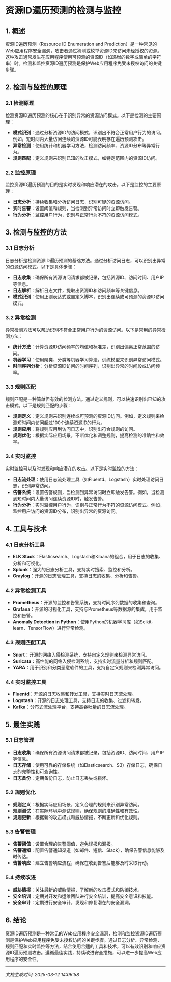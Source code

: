 # 资源ID遍历预测的检测与监控

## 1. 概述

资源ID遍历预测（Resource ID Enumeration and Prediction）是一种常见的Web应用程序安全漏洞，攻击者通过猜测或枚举资源ID来访问未经授权的资源。这种攻击通常发生在应用程序使用可预测的资源ID（如递增的数字或简单的字符串）时。检测和监控资源ID遍历预测是保护Web应用程序免受未授权访问的关键步骤。

## 2. 检测与监控的原理

### 2.1 检测原理

检测资源ID遍历预测的核心在于识别异常的资源访问模式。以下是检测的主要原理：

- **模式识别**：通过分析资源ID的访问模式，识别出不符合正常用户行为的访问。例如，短时间内大量访问连续的资源ID可能表明存在遍历预测攻击。
- **异常检测**：使用统计和机器学习方法，检测访问频率、资源ID分布等异常行为。
- **规则匹配**：定义规则来识别已知的攻击模式，如特定范围内的资源ID访问。

### 2.2 监控原理

监控资源ID遍历预测的目的是实时发现和响应潜在的攻击。以下是监控的主要原理：

- **日志分析**：持续收集和分析访问日志，识别可疑的资源访问。
- **实时告警**：设置阈值和规则，当检测到异常访问时立即触发告警。
- **行为分析**：监控用户行为，识别与正常行为不符的资源访问模式。

## 3. 检测与监控的方法

### 3.1 日志分析

日志分析是检测资源ID遍历预测的基础方法。通过分析访问日志，可以识别出异常的资源访问模式。以下是具体步骤：

- **日志收集**：确保所有资源访问请求都被记录，包括资源ID、访问时间、用户IP等信息。
- **日志解析**：解析日志文件，提取出资源ID和访问频率等关键信息。
- **模式识别**：使用正则表达式或自定义脚本，识别出连续或可预测的资源ID访问模式。

### 3.2 异常检测

异常检测方法可以帮助识别不符合正常用户行为的资源访问。以下是常用的异常检测方法：

- **统计方法**：计算资源ID访问频率的均值和标准差，识别出偏离正常范围的访问。
- **机器学习**：使用聚类、分类等机器学习算法，训练模型来识别异常访问模式。
- **时间序列分析**：分析资源ID访问的时间序列，识别出异常的时间段或访问频率。

### 3.3 规则匹配

规则匹配是一种简单但有效的检测方法。通过定义规则，可以快速识别出已知的攻击模式。以下是规则匹配的步骤：

- **规则定义**：定义规则来识别连续或可预测的资源ID访问。例如，定义规则来检测短时间内访问超过100个连续资源ID的行为。
- **规则应用**：将规则应用到访问日志中，识别出符合规则的访问。
- **规则优化**：根据实际应用场景，不断优化和调整规则，提高检测的准确性和效率。

### 3.4 实时监控

实时监控可以及时发现和响应潜在的攻击。以下是实时监控的方法：

- **日志流处理**：使用日志流处理工具（如Fluentd、Logstash）实时处理访问日志，识别异常访问。
- **告警系统**：设置告警规则，当检测到异常访问时立即触发告警。例如，当检测到短时间内大量访问连续资源ID时，触发告警。
- **行为分析**：实时监控用户行为，识别与正常行为不符的资源访问模式。例如，监控用户访问的资源ID分布，识别出异常的资源访问。

## 4. 工具与技术

### 4.1 日志分析工具

- **ELK Stack**：Elasticsearch、Logstash和Kibana的组合，用于日志的收集、分析和可视化。
- **Splunk**：强大的日志分析工具，支持实时搜索、监控和分析。
- **Graylog**：开源的日志管理工具，支持日志的收集、分析和告警。

### 4.2 异常检测工具

- **Prometheus**：开源的监控和告警系统，支持时间序列数据的收集和查询。
- **Grafana**：开源的可视化工具，支持与Prometheus等数据源的集成，用于监控和告警。
- **Anomaly Detection in Python**：使用Python的机器学习库（如Scikit-learn、TensorFlow）进行异常检测。

### 4.3 规则匹配工具

- **Snort**：开源的网络入侵检测系统，支持自定义规则来检测异常访问。
- **Suricata**：高性能的网络入侵检测系统，支持实时流量分析和规则匹配。
- **YARA**：用于识别和分类恶意软件的工具，支持自定义规则来检测异常访问。

### 4.4 实时监控工具

- **Fluentd**：开源的日志收集和转发工具，支持实时日志流处理。
- **Logstash**：开源的日志处理工具，支持日志的收集、过滤和转发。
- **Kafka**：分布式流处理平台，支持高吞吐量的日志流处理。

## 5. 最佳实践

### 5.1 日志管理

- **日志收集**：确保所有资源访问请求都被记录，包括资源ID、访问时间、用户IP等信息。
- **日志存储**：使用可靠的存储系统（如Elasticsearch、S3）存储日志，确保日志的完整性和可查询性。
- **日志备份**：定期备份日志，防止日志丢失或损坏。

### 5.2 规则优化

- **规则定义**：根据实际应用场景，定义合理的规则来识别异常访问。
- **规则测试**：在实际环境中测试规则，确保规则的准确性和有效性。
- **规则更新**：根据新的攻击模式和威胁情报，不断更新和优化规则。

### 5.3 告警管理

- **告警阈值**：设置合理的告警阈值，避免误报和漏报。
- **告警通知**：配置告警通知渠道（如邮件、短信、Slack），确保告警信息能够及时传达。
- **告警响应**：建立告警响应流程，确保在收到告警后能够及时采取行动。

### 5.4 持续改进

- **威胁情报**：关注最新的威胁情报，了解新的攻击模式和防御技术。
- **安全培训**：定期对开发和运维团队进行安全培训，提高安全意识和技能。
- **安全审计**：定期进行安全审计，发现和修复潜在的安全漏洞。

## 6. 结论

资源ID遍历预测是一种常见的Web应用程序安全漏洞，检测和监控资源ID遍历预测是保护Web应用程序免受未授权访问的关键步骤。通过日志分析、异常检测、规则匹配和实时监控等方法，结合使用合适的工具和技术，可以有效识别和响应资源ID遍历预测攻击。遵循最佳实践，持续改进安全措施，可以进一步提高Web应用程序的安全性。

---

*文档生成时间: 2025-03-12 14:06:58*
